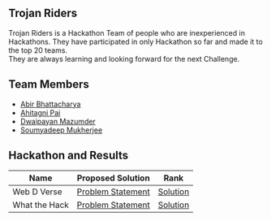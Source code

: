 ## Trojan Riders
Trojan Riders is a Hackathon Team of people who are inexperienced in Hackathons. They have participated in only Hackathon so far and made it to the top 20 teams. <br>
They are always learning and looking forward for the next Challenge.
## Team Members
- [Abir Bhattacharya](https://github.com/abirbhattacharya82)
- [Ahitagni Pai](https://github.com/ahit17)
- [Dwaipayan Mazumder](https://github.com/Dwaipayan-Maz)
- [Soumyadeep Mukherjee](https://github.com/SoumyadeepMukherjee)
## Hackathon and Results
| Name | Proposed Solution | Rank |
|------|--------------------|------|
| Web D Verse | [Problem Statement](https://github.com/Trojan-Riders/.github/blob/master/src/WebDVerse.pdf) | [Solution](https://trojan-riders.github.io/diilli-darbar-times/) | 20/100 |
| What the Hack | [Problem Statement]() | [Solution](https://trojan-riders.github.io/Trojan-Emergency-Response/) | Top 70 / 300+ |

